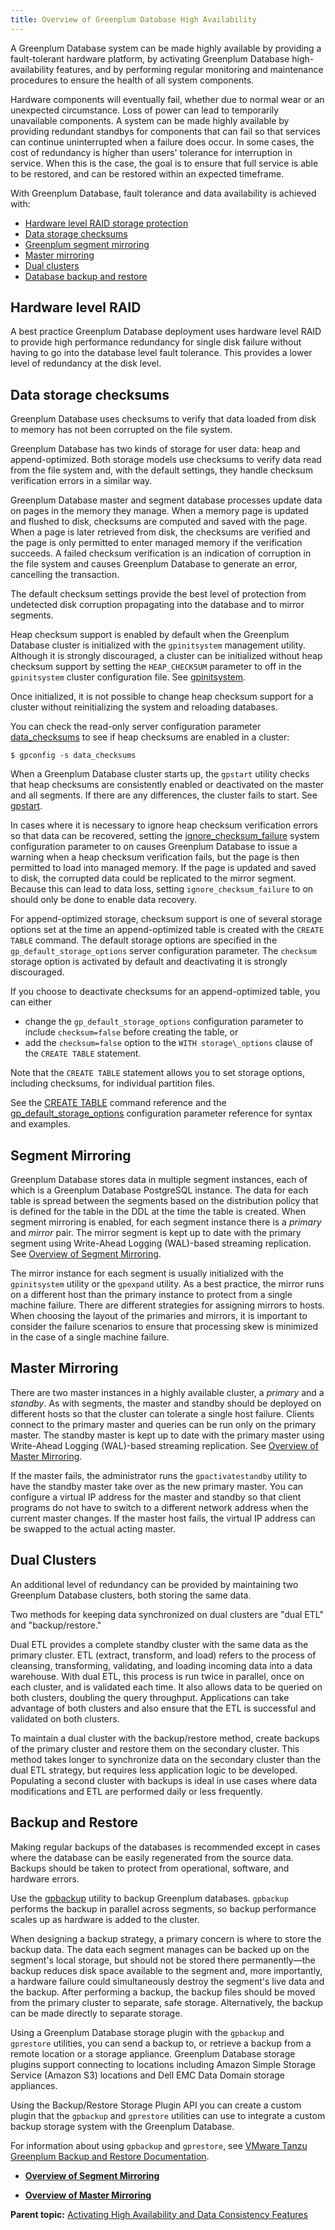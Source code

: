 ```yaml
---
title: Overview of Greenplum Database High Availability 
---
```


A Greenplum Database system can be made highly available by providing a fault-tolerant hardware platform, by activating Greenplum Database high-availability features, and by performing regular monitoring and maintenance procedures to ensure the health of all system components.

Hardware components will eventually fail, whether due to normal wear or an unexpected circumstance. Loss of power can lead to temporarily unavailable components. A system can be made highly available by providing redundant standbys for components that can fail so that services can continue uninterrupted when a failure does occur. In some cases, the cost of redundancy is higher than users' tolerance for interruption in service. When this is the case, the goal is to ensure that full service is able to be restored, and can be restored within an expected timeframe.

With Greenplum Database, fault tolerance and data availability is achieved with:

-   [Hardware level RAID storage protection](#raid)
-   [Data storage checksums](#checksums)
-   [Greenplum segment mirroring](#segment_mirroring)
-   [Master mirroring](#master_mirroring)
-   [Dual clusters](#dual_clusters)
-   [Database backup and restore](#backup_restore)

## <a id="raid"></a>Hardware level RAID 

A best practice Greenplum Database deployment uses hardware level RAID to provide high performance redundancy for single disk failure without having to go into the database level fault tolerance. This provides a lower level of redundancy at the disk level.

## <a id="checksums"></a>Data storage checksums 

Greenplum Database uses checksums to verify that data loaded from disk to memory has not been corrupted on the file system.

Greenplum Database has two kinds of storage for user data: heap and append-optimized. Both storage models use checksums to verify data read from the file system and, with the default settings, they handle checksum verification errors in a similar way.

Greenplum Database master and segment database processes update data on pages in the memory they manage. When a memory page is updated and flushed to disk, checksums are computed and saved with the page. When a page is later retrieved from disk, the checksums are verified and the page is only permitted to enter managed memory if the verification succeeds. A failed checksum verification is an indication of corruption in the file system and causes Greenplum Database to generate an error, cancelling the transaction.

The default checksum settings provide the best level of protection from undetected disk corruption propagating into the database and to mirror segments.

Heap checksum support is enabled by default when the Greenplum Database cluster is initialized with the `gpinitsystem` management utility. Although it is strongly discouraged, a cluster can be initialized without heap checksum support by setting the `HEAP_CHECKSUM` parameter to off in the `gpinitsystem` cluster configuration file. See [gpinitsystem](../../../utility_guide/ref/gpinitsystem.html).

Once initialized, it is not possible to change heap checksum support for a cluster without reinitializing the system and reloading databases.

You can check the read-only server configuration parameter [data\_checksums](../../../ref_guide/config_params/guc-list.html) to see if heap checksums are enabled in a cluster:

```
$ gpconfig -s data_checksums
```

When a Greenplum Database cluster starts up, the `gpstart` utility checks that heap checksums are consistently enabled or deactivated on the master and all segments. If there are any differences, the cluster fails to start. See [gpstart](../../../utility_guide/ref/gpstart.html).

In cases where it is necessary to ignore heap checksum verification errors so that data can be recovered, setting the [ignore\_checksum\_failure](../../../ref_guide/config_params/guc-list.html) system configuration parameter to on causes Greenplum Database to issue a warning when a heap checksum verification fails, but the page is then permitted to load into managed memory. If the page is updated and saved to disk, the corrupted data could be replicated to the mirror segment. Because this can lead to data loss, setting `ignore_checksum_failure` to on should only be done to enable data recovery.

For append-optimized storage, checksum support is one of several storage options set at the time an append-optimized table is created with the `CREATE TABLE` command. The default storage options are specified in the `gp_default_storage_options` server configuration parameter. The `checksum` storage option is activated by default and deactivating it is strongly discouraged.

If you choose to deactivate checksums for an append-optimized table, you can either

-   change the `gp_default_storage_options` configuration parameter to include `checksum=false` before creating the table, or
-   add the `checksum=false` option to the `WITH storage\_options` clause of the `CREATE TABLE` statement.

Note that the `CREATE TABLE` statement allows you to set storage options, including checksums, for individual partition files.

See the [CREATE TABLE](../../../ref_guide/sql_commands/CREATE_TABLE.html) command reference and the [gp\_default\_storage\_options](../../../ref_guide/config_params/guc-list.html) configuration parameter reference for syntax and examples.

## <a id="segment_mirroring"></a>Segment Mirroring 

Greenplum Database stores data in multiple segment instances, each of which is a Greenplum Database PostgreSQL instance. The data for each table is spread between the segments based on the distribution policy that is defined for the table in the DDL at the time the table is created. When segment mirroring is enabled, for each segment instance there is a *primary* and *mirror* pair. The mirror segment is kept up to date with the primary segment using Write-Ahead Logging \(WAL\)-based streaming replication. See [Overview of Segment Mirroring](g-overview-of-segment-mirroring.html).

The mirror instance for each segment is usually initialized with the `gpinitsystem` utility or the `gpexpand` utility. As a best practice, the mirror runs on a different host than the primary instance to protect from a single machine failure. There are different strategies for assigning mirrors to hosts. When choosing the layout of the primaries and mirrors, it is important to consider the failure scenarios to ensure that processing skew is minimized in the case of a single machine failure.

## <a id="master_mirroring"></a>Master Mirroring 

There are two master instances in a highly available cluster, a *primary* and a *standby*. As with segments, the master and standby should be deployed on different hosts so that the cluster can tolerate a single host failure. Clients connect to the primary master and queries can be run only on the primary master. The standby master is kept up to date with the primary master using Write-Ahead Logging \(WAL\)-based streaming replication. See [Overview of Master Mirroring](g-overview-of-master-mirroring.html).

If the master fails, the administrator runs the `gpactivatestandby` utility to have the standby master take over as the new primary master. You can configure a virtual IP address for the master and standby so that client programs do not have to switch to a different network address when the current master changes. If the master host fails, the virtual IP address can be swapped to the actual acting master.

## <a id="dual_clusters"></a>Dual Clusters 

An additional level of redundancy can be provided by maintaining two Greenplum Database clusters, both storing the same data.

Two methods for keeping data synchronized on dual clusters are "dual ETL" and "backup/restore."

Dual ETL provides a complete standby cluster with the same data as the primary cluster. ETL \(extract, transform, and load\) refers to the process of cleansing, transforming, validating, and loading incoming data into a data warehouse. With dual ETL, this process is run twice in parallel, once on each cluster, and is validated each time. It also allows data to be queried on both clusters, doubling the query throughput. Applications can take advantage of both clusters and also ensure that the ETL is successful and validated on both clusters.

To maintain a dual cluster with the backup/restore method, create backups of the primary cluster and restore them on the secondary cluster. This method takes longer to synchronize data on the secondary cluster than the dual ETL strategy, but requires less application logic to be developed. Populating a second cluster with backups is ideal in use cases where data modifications and ETL are performed daily or less frequently.

## <a id="backup_restore"></a>Backup and Restore 

Making regular backups of the databases is recommended except in cases where the database can be easily regenerated from the source data. Backups should be taken to protect from operational, software, and hardware errors.

Use the [gpbackup](https://docs.vmware.com/en/VMware-Tanzu-Greenplum-Backup-and-Restore/index.html) utility to backup Greenplum databases. `gpbackup` performs the backup in parallel across segments, so backup performance scales up as hardware is added to the cluster.

When designing a backup strategy, a primary concern is where to store the backup data. The data each segment manages can be backed up on the segment's local storage, but should not be stored there permanently—the backup reduces disk space available to the segment and, more importantly, a hardware failure could simultaneously destroy the segment's live data and the backup. After performing a backup, the backup files should be moved from the primary cluster to separate, safe storage. Alternatively, the backup can be made directly to separate storage.

Using a Greenplum Database storage plugin with the `gpbackup` and `gprestore` utilities, you can send a backup to, or retrieve a backup from a remote location or a storage appliance. Greenplum Database storage plugins support connecting to locations including Amazon Simple Storage Service \(Amazon S3\) locations and Dell EMC Data Domain storage appliances.

Using the Backup/Restore Storage Plugin API you can create a custom plugin that the `gpbackup` and `gprestore` utilities can use to integrate a custom backup storage system with the Greenplum Database.

For information about using `gpbackup` and `gprestore`, see [VMware Tanzu Greenplum Backup and Restore Documentation](https://docs.vmware.com/en/VMware-Tanzu-Greenplum-Backup-and-Restore/index.html).

-   **[Overview of Segment Mirroring](../../highavail/topics/g-overview-of-segment-mirroring.html)**  

-   **[Overview of Master Mirroring](../../highavail/topics/g-overview-of-master-mirroring.html)**  


**Parent topic:** [Activating High Availability and Data Consistency Features](../../highavail/topics/g-enabling-high-availability-features.html)

